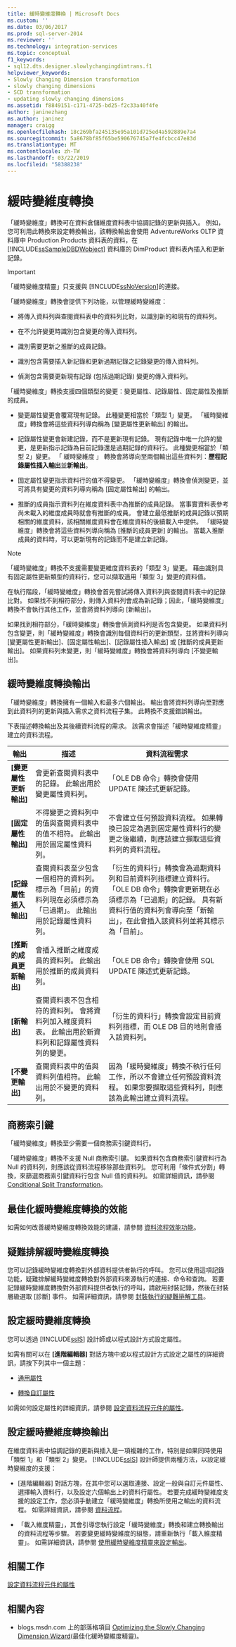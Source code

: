 ```yaml
---
title: 緩時變維度轉換 | Microsoft Docs
ms.custom: ''
ms.date: 03/06/2017
ms.prod: sql-server-2014
ms.reviewer: ''
ms.technology: integration-services
ms.topic: conceptual
f1_keywords:
- sql12.dts.designer.slowlychangingdimtrans.f1
helpviewer_keywords:
- Slowly Changing Dimension transformation
- slowly changing dimensions
- SCD transformation
- updating slowly changing dimensions
ms.assetid: f8849151-c171-4725-bd25-f2c33a40f4fe
author: janinezhang
ms.author: janinez
manager: craigg
ms.openlocfilehash: 18c269bfa245135e95a101d725ed4a592889e7a4
ms.sourcegitcommit: 5a8678bf85f65be590676745a7fe4fcbcc47e83d
ms.translationtype: MT
ms.contentlocale: zh-TW
ms.lasthandoff: 03/22/2019
ms.locfileid: "58388238"
---
```

# <a name="slowly-changing-dimension-transformation"></a>緩時變維度轉換
  「緩時變維度」轉換可在資料倉儲維度資料表中協調記錄的更新與插入。 例如，您可利用此轉換來設定轉換輸出，該轉換輸出會使用 AdventureWorks OLTP 資料庫中 Production.Products 資料表的資料，在 [!INCLUDE[ssSampleDBDWobject](../../../includes/sssampledbdwobject-md.md)] 資料庫的 DimProduct 資料表內插入和更新記錄。  
  
> [!IMPORTANT]  
>  「緩時變維度精靈」只支援與 [!INCLUDE[ssNoVersion](../../../includes/ssnoversion-md.md)]的連接。  
  
 「緩時變維度」轉換會提供下列功能，以管理緩時變維度：  
  
-   將傳入資料列與查閱資料表中的資料列比對，以識別新的和現有的資料列。  
  
-   在不允許變更時識別包含變更的傳入資料列。  
  
-   識別需要更新之推斷的成員記錄。  
  
-   識別包含需要插入新記錄和更新過期記錄之記錄變更的傳入資料列。  
  
-   偵測包含需要更新現有記錄 (包括過期記錄) 變更的傳入資料列。  
  
 「緩時變維度」轉換支援四個類型的變更：變更屬性、記錄屬性、固定屬性及推斷的成員。  
  
-   變更屬性變更會覆寫現有記錄。 此種變更相當於「類型 1」變更。 「緩時變維度」轉換會將這些資料列導向稱為 [變更屬性更新輸出] 的輸出。  
  
-   記錄屬性變更會新建記錄，而不是更新現有記錄。 現有記錄中唯一允許的變更，是更新指示記錄為目前記錄還是過期記錄的資料行。 此種變更相當於「類型 2」變更。 「 緩時變維度 」 轉換會將導向至兩個輸出這些資料列：**歷程記錄屬性插入輸出**並**新輸出**。  
  
-   固定屬性變更指示資料行的值不得變更。 「緩時變維度」轉換會偵測變更，並可將具有變更的資料列導向稱為 [固定屬性輸出] 的輸出。  
  
-   推斷的成員指示資料列在維度資料表中為推斷的成員記錄。 當事實資料表參考尚未載入的維度成員時就會有推斷的成員。 會建立最低推斷的成員記錄以預期相關的維度資料，該相關維度資料會在維度資料的後續載入中提供。 「緩時變維度」轉換會將這些資料列導向稱為 [推斷的成員更新] 的輸出。 當載入推斷成員的資料時，可以更新現有的記錄而不是建立新記錄。  
  
> [!NOTE]  
>  「緩時變維度」轉換不支援需要變更維度資料表的「類型 3」變更。 藉由識別具有固定屬性更新類型的資料行，您可以擷取適用「類型 3」變更的資料值。  
  
 在執行階段，「緩時變維度」轉換會首先嘗試將傳入資料列與查閱資料表中的記錄比對。 如果找不到相符部分，則傳入資料列會成為新記錄；因此，「緩時變維度」轉換不會執行其他工作，並會將資料列導向 [新輸出]。  
  
 如果找到相符部分，「緩時變維度」轉換會偵測資料列是否包含變更。 如果資料列包含變更，則「緩時變維度」轉換會識別每個資料行的更新類型，並將資料列導向 [變更屬性更新輸出]、[固定屬性輸出]、[記錄屬性插入輸出] 或 [推斷的成員更新輸出]。 如果資料列未變更，則「緩時變維度」轉換會將資料列導向 [不變更輸出]。  
  
## <a name="slowly-changing-dimension-transformation-outputs"></a>緩時變維度轉換輸出  
 「緩時變維度」轉換擁有一個輸入和最多六個輸出。 輸出會將資料列導向至對應到此資料列的更新與插入需求之資料流程子集。 此轉換不支援錯誤輸出。  
  
 下表描述轉換輸出及其後續資料流程的需求。 該需求會描述「緩時變維度精靈」建立的資料流程。  
  
|輸出|描述|資料流程需求|  
|------------|-----------------|----------------------------|  
|**[變更屬性更新輸出]**|會更新查閱資料表中的記錄。 此輸出用於變更屬性資料列。|「OLE DB 命令」轉換會使用 UPDATE 陳述式更新記錄。|  
|**[固定屬性輸出]**|不得變更之資料列中的值與查閱資料表中的值不相符。 此輸出用於固定屬性資料列。|不會建立任何預設資料流程。 如果轉換已設定為遇到固定屬性資料行的變更之後繼續，則應該建立擷取這些資料列的資料流程。|  
|**[記錄屬性插入輸出]**|查閱資料表至少包含一個相符的資料列。 標示為「目前」的資料列現在必須標示為「已過期」。 此輸出用於記錄屬性資料列。|「衍生的資料行」轉換會為過期資料列和目前資料列指標建立資料行。 「OLE DB 命令」轉換會更新現在必須標示為「已過期」的記錄。 具有新資料行值的資料列會導向至「新輸出」，在此會插入該資料列並將其標示為「目前」。|  
|**[推斷的成員更新輸出]**|會插入推斷之維度成員的資料列。 此輸出用於推斷的成員資料列。|「OLE DB 命令」轉換會使用 SQL UPDATE 陳述式更新記錄。|  
|**[新輸出]**|查閱資料表不包含相符的資料列。 會將資料列加入維度資料表。 此輸出用於新資料列和記錄屬性資料列的變更。|「衍生的資料行」轉換會設定目前資料列指標，而 OLE DB 目的地則會插入該資料列。|  
|**[不變更輸出]**|查閱資料表中的值與資料列值相符。 此輸出用於不變更的資料列。|因為「緩時變維度」轉換不執行任何工作，所以不會建立任何預設資料流程。 如果您要擷取這些資料列，則應該為此輸出建立資料流程。|  
  
## <a name="business-keys"></a>商務索引鍵  
 「緩時變維度」轉換至少需要一個商務索引鍵資料行。  
  
 「緩時變維度」轉換不支援 Null 商務索引鍵。 如果資料包含商務索引鍵資料行為 Null 的資料列，則應該從資料流程移除那些資料列。 您可利用「條件式分割」轉換，來篩選商務索引鍵資料行包含 Null 值的資料列。 如需詳細資訊，請參閱 [Conditional Split Transformation](conditional-split-transformation.md)。  
  
## <a name="optimizing-the-performance-of-the-slowly-changing-dimension-transformation"></a>最佳化緩時變維度轉換的效能  
 如需如何改善緩時變維度轉換效能的建議，請參閱 [資料流程效能功能](../data-flow-performance-features.md)。  
  
## <a name="troubleshooting-the-slowly-changing-dimension-transformation"></a>疑難排解緩時變維度轉換  
 您可以記錄緩時變維度轉換對外部資料提供者執行的呼叫。 您可以使用這項記錄功能，疑難排解緩時變維度轉換對外部資料來源執行的連接、命令和查詢。 若要記錄緩時變維度轉換對外部資料提供者執行的呼叫，請啟用封裝記錄，然後在封裝層級選取 [診斷] 事件。 如需詳細資訊，請參閱 [封裝執行的疑難排解工具](../../troubleshooting/troubleshooting-tools-for-package-execution.md)。  
  
## <a name="configuring-the-slowly-changing-dimension-transformation"></a>設定緩時變維度轉換  
 您可以透過 [!INCLUDE[ssIS](../../../includes/ssis-md.md)] 設計師或以程式設計方式設定屬性。  
  
 如需有關可以在 **[進階編輯器]** 對話方塊中或以程式設計方式設定之屬性的詳細資訊，請按下列其中一個主題：  
  
-   [通用屬性](../../common-properties.md)  
  
-   [轉換自訂屬性](transformation-custom-properties.md)  
  
 如需如何設定屬性的詳細資訊，請參閱 [設定資料流程元件的屬性](../set-the-properties-of-a-data-flow-component.md)。  
  
## <a name="configuring-the-slowly-changing-dimension-transformation-outputs"></a>設定緩時變維度轉換輸出  
 在維度資料表中協調記錄的更新與插入是一項複雜的工作，特別是如果同時使用「類型 1」和「類型 2」變更。 [!INCLUDE[ssIS](../../../includes/ssis-md.md)] 設計師提供兩種方法，以設定緩時變維度的支援：  
  
-   [進階編輯器] 對話方塊，在其中您可以選取連接、設定一般與自訂元件屬性、選擇輸入資料行，以及設定六個輸出上的資料行屬性。 若要完成緩時變維度支援的設定工作，您必須手動建立「緩時變維度」轉換所使用之輸出的資料流程。 如需詳細資訊，請參閱 [資料流程](../data-flow.md)。  
  
-   「載入維度精靈」，其會引導您執行設定「緩時變維度」轉換和建立轉換輸出的資料流程等步驟。 若要變更緩時變維度的組態，請重新執行「載入維度精靈」。 如需詳細資訊，請參閱 [使用緩時變維度精靈來設定輸出](configure-outputs-using-the-slowly-changing-dimension-wizard.md)。  
  
## <a name="related-tasks"></a>相關工作  
 [設定資料流程元件的屬性](../set-the-properties-of-a-data-flow-component.md)  
  
## <a name="related-content"></a>相關內容  
  
-   blogs.msdn.com 上的部落格項目 [Optimizing the Slowly Changing Dimension Wizard](https://go.microsoft.com/fwlink/?LinkId=199481)(最佳化緩時變維度精靈)。  
  
  

